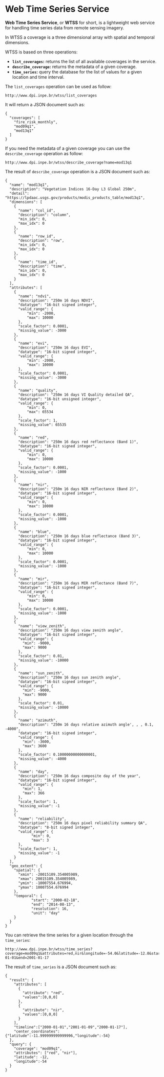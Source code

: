 # Web Time Series Service

**Web Time Series Service**, or **WTSS** for short, is a lightweight web service for handling time series data from remote sensing imagery.

In WTSS a coverage is a three dimensional array with spatial and temporal dimensions.

WTSS is based on three operations:
- **```list_coverages```:** returns the list of all available coverages in the service.
- **```describe_coverage```:** returns the metadata of a given coverage.
- **```time_series```:** query the database for the list of values for a given location and time interval.

The ```list_coverages``` operation can be used as follow:
```
http://www.dpi.inpe.br/wtss/list_coverages
```

It will return a JSON document such as:
```
{
  "coverages": [
    "fire_risk_monthly",
    "mod09q1",
    "mod13q1"
  ]
}
```

If you need the metadata of a given coverage you can use the ```describe_coverage``` operation as follow:
```
http://www.dpi.inpe.br/wtss/describe_coverage?name=mod13q1
```

The result of ```describe_coverage``` operation is a JSON document such as:
```
{
  "name": "mod13q1",
  "description": "Vegetation Indices 16-Day L3 Global 250m",
  "detail": "https://lpdaac.usgs.gov/products/modis_products_table/mod13q1",
  "dimensions": [
    {
      "name": "col_id",
      "description": "column",
      "min_idx": ​0,
      "max_idx": ​0
    },
    {
      "name": "row_id",
      "description": "row",
      "min_idx": ​0,
      "max_idx": ​0
    },
    {
      "name": "time_id",
      "description": "time",
      "min_idx": ​0,
      "max_idx": ​0
    }
  ],
  "attributes": [
    {
      "name": "ndvi",
      "description": "250m 16 days NDVI",
      "datatype": "16-bit signed integer",
      "valid_range": {
          "min": ​-2000,
          "max": ​10000
      },
      "scale_factor": ​0.0001,
      "missing_value": ​-3000
    },
    {
      "name": "evi",
      "description": "250m 16 days EVI",
      "datatype": "16-bit signed integer",
      "valid_range": {
          "min": ​-2000,
          "max": ​10000
      },
      "scale_factor": ​0.0001,
      "missing_value": ​-3000
    },
    {
      "name": "quality",
      "description": "250m 16 days VI Quality detailed QA",
      "datatype": "16-bit unsigned integer",
      "valid_range": {
          "min": ​0,
          "max": ​65534
      },
      "scale_factor": ​1,
      "missing_value": ​65535
    },
    {
      "name": "red",
      "description": "250m 16 days red reflectance (Band 1)",
      "datatype": "16-bit signed integer",
      "valid_range": {
          "min": ​0,
          "max": ​10000
      },
      "scale_factor": ​0.0001,
      "missing_value": ​-1000
    },
    {
      "name": "nir",
      "description": "250m 16 days NIR reflectance (Band 2)",
      "datatype": "16-bit signed integer",
      "valid_range": {
          "min": ​0,
          "max": ​10000
      },
      "scale_factor": ​0.0001,
      "missing_value": ​-1000
    },
    {
      "name": "blue",
      "description": "250m 16 days blue reflectance (Band 3)",
      "datatype": "16-bit signed integer",
      "valid_range": {
          "min": ​0,
          "max": ​10000
      },
      "scale_factor": ​0.0001,
      "missing_value": ​-1000
    },
    {
      "name": "mir",
      "description": "250m 16 days MIR reflectance (Band 7)",
      "datatype": "16-bit signed integer",
      "valid_range": {
          "min": ​0,
          "max": ​10000
      },
      "scale_factor": ​0.0001,
      "missing_value": ​-1000
    },
    {
      "name": "view_zenith",
      "description": "250m 16 days view zenith angle",
      "datatype": "16-bit signed integer",
      "valid_range": {
        "min": ​-9000,
        "max": ​9000
      },
      "scale_factor": ​0.01,
      "missing_value": ​-10000
    },
    {
      "name": "sun_zenith",
      "description": "250m 16 days sun zenith angle",
      "datatype": "16-bit signed integer",
      "valid_range": {
        "min": ​-9000,
        "max": ​9000
      },
      "scale_factor": ​0.01,
      "missing_value": ​-10000
    },
    {
      "name": "azimuth",
      "description": "250m 16 days relative azimuth angle', , , 0.1, -4000",
      "datatype": "16-bit signed integer",
      "valid_range": {
        "min": ​-3600,
        "max": ​3600
      },
      "scale_factor": ​0.10000000000000001,
      "missing_value": ​-4000
    },
    {
      "name": "day",
      "description": "250m 16 days composite day of the year",
      "datatype": "16-bit signed integer",
      "valid_range": {
        "min": ​1,
        "max": ​366
      },
      "scale_factor": ​1,
      "missing_value": ​-1
    },
    {
      "name": "reliability",
      "description": "250m 16 days pixel reliability summary QA",
      "datatype": "8-bit signed integer",
      "valid_range": {
            "min": ​0,
            "max": ​3
      },
      "scale_factor": ​1,
      "missing_value": ​-1
    }
  ],
  "geo_extent": {
    "spatial": {
      "xmin": ​-20015109.354005989,
      "xmax": ​20015109.354005989,
      "ymin": ​-10007554.676994,
      "ymax": ​10007554.676994
    },
    "temporal": {
            "start": "2000-02-18",
            "end": "2014-08-13",
            "resolution": ​16,
            "unit": "day"
    }
  }
}
```

You can retrieve the time series for a given location through the  ```time_series```:
```
http://www.dpi.inpe.br/wtss/time_series?coverage=mod09q1&attributes=red,nir&longitude=-54.0&latitude=-12.0&start=2001-01-01&end=2001-01-17
```
The result of ```time_series``` is a JSON document such as:
```
{
  "result": {
    "attributes": [
      {
        "attribute": "red",
        "values":[0,0,0]
      },
      {
        "attribute": "nir",
        "values":[0,0,0]
      }
    ],
    "timeline":["2000-01-01","2001-01-09","2000-01-17"],
    "center_coordinates":{"latitude":-11.999999999999996,"longitude":-54}
  },
  "query": {
    "coverage": "mod09q1",
    "attributes": ["red", "nir"],
    "latitude": -12,
    "longitude":-54
  }
}
```

